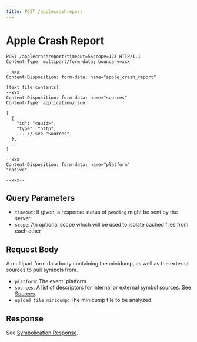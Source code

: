 ```yaml
---
title: POST /applecrashreport
---
```


# Apple Crash Report

```http
POST /applecrashreport?timeout=5&scope=123 HTTP/1.1
Content-Type: multipart/form-data; boundary=xxx

--xxx
Content-Disposition: form-data; name="apple_crash_report"

[text file contents]
--xxx
Content-Disposition: form-data; name="sources"
Content-Type: application/json

[
  {
    "id": "<uuid>",
    "type": "http",
    ... // see "Sources"
  },
  ...
]

--xxx
Content-Disposition: form-data; name="platform"
"native"

--xxx--
```

## Query Parameters

- `timeout`: If given, a response status of `pending` might be sent by the
  server.
- `scope`: An optional scope which will be used to isolate cached files from
  each other

## Request Body

A multipart form data body containing the minidump, as well as the external
sources to pull symbols from.

- `platform`: The event' platform.
- `sources`: A list of descriptors for internal or external symbol sources. See
  [Sources](index.md).
- `upload_file_minidump`: The minidump file to be analyzed.

## Response

See [Symbolication Response](response.md).
